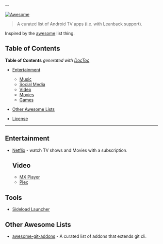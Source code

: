 --

[![Awesome](https://cdn.rawgit.com/sindresorhus/awesome/d7305f38d29fed78fa85652e3a63e154dd8e8829/media/badge.svg)](https://github.com/sindresorhus/awesome)

> A curated list of Android TV apps (i.e. with Leanback support).

Inspired by the [awesome](https://github.com/sindresorhus/awesome) list thing.
## Table of Contents

<!-- START doctoc generated TOC please keep comment here to allow auto update -->
<!-- DON'T EDIT THIS SECTION, INSTEAD RE-RUN doctoc TO UPDATE -->
**Table of Contents**  *generated with [DocToc](https://github.com/thlorenz/doctoc)*

- [Entertainment](#entertainment)
  - [Music](#music)
  - [Social Media](#social-media)
  - [Video](#video)
  - [Movies](#movies)
  - [Games](#games)

- [Other Awesome Lists](#other-awesome-lists)
- [License](#license)

---

## Entertainment

- [Netflix](https://play.google.com/store/apps/details?id=com.netflix.ninja) - watch TV shows and Movies with a subscription.

    ## Video
    - [MX Player](https://play.google.com/store/apps/details?id=com.mxtech.videoplayer.ad)
    - [Plex](https://play.google.com/store/apps/details?id=com.plexapp.android)
## Tools
- [Sideload Launcher](https://play.google.com/store/apps/details?id=eu.chainfire.tv.sideloadlauncher)

## Other Awesome Lists

- [awesome-git-addons](https://github.com/stevemao/awesome-git-addons) - A curated list of addons that extends git cli.
